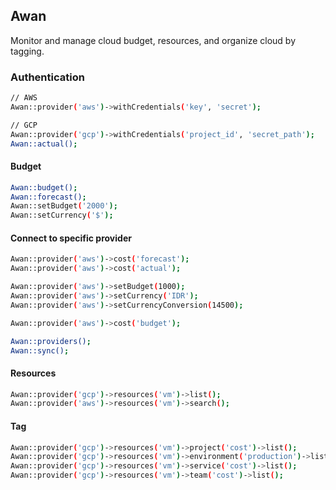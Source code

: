 ## Awan

Monitor and manage cloud budget, resources, and organize cloud by tagging.

### Authentication

```sh
// AWS
Awan::provider('aws')->withCredentials('key', 'secret'); 

// GCP
Awan::provider('gcp')->withCredentials('project_id', 'secret_path');
Awan::actual();
```

#### Budget

```sh
Awan::budget();
Awan::forecast();
Awan::setBudget('2000');
Awan::setCurrency('$');
```

#### Connect to specific provider 

```sh
Awan::provider('aws')->cost('forecast');
Awan::provider('aws')->cost('actual');

Awan::provider('aws')->setBudget(1000);
Awan::provider('aws')->setCurrency('IDR');
Awan::provider('aws')->setCurrencyConversion(14500);

Awan::provider('aws')->cost('budget');

Awan::providers();
Awan::sync();
```

#### Resources

```sh
Awan::provider('gcp')->resources('vm')->list();
Awan::provider('aws')->resources('vm')->search();
```

#### Tag
```sh
Awan::provider('gcp')->resources('vm')->project('cost')->list();
Awan::provider('gcp')->resources('vm')->environment('production')->list();
Awan::provider('gcp')->resources('vm')->service('cost')->list();
Awan::provider('gcp')->resources('vm')->team('cost')->list();
```

